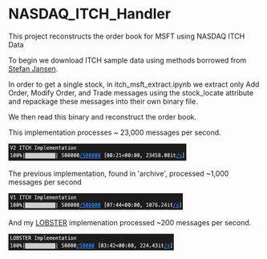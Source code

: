 # NASDAQ_ITCH_Handler
This project reconstructs the order book for MSFT using NASDAQ ITCH Data

To begin we download ITCH sample data using methods borrowed from [Stefan Jansen]([https://github.com/PacktPublishing/Hands-On-Machine-Learning-for-Algorithmic-Trading/blob/master/Chapter02/01_NASDAQ_TotalView-ITCH_Order_Book/01_build_itch_order_book.ipynb](https://github.com/stefan-jansen/machine-learning-for-trading/blob/main/02_market_and_fundamental_data/01_NASDAQ_TotalView-ITCH_Order_Book/01_parse_itch_order_flow_messages.ipynb)).

In order to get a single stock, in itch_msft_extract.ipynb we extract only Add Order, Modify Order, and Trade messages using the stock_locate attribute and repackage these messages into their own binary file.

We then read this binary and reconstruct the order book. 

This implementation processes ~ 23,000 messages per second.

![comparsion_1](https://github.com/samdelaney42/NASDAQ_ITCH_Handler/blob/main/data/images/v2_itch.png)

The previous implementation, found in 'archive', processed ~1,000 messages per second

![comparsion_2](https://github.com/samdelaney42/NASDAQ_ITCH_Handler/blob/main/data/images/v1_itch.png)

And my [LOBSTER](https://github.com/samdelaney42/L2_Order_Book_Handler) implemenation processed ~200 messages per second.

![comparsion_3](https://github.com/samdelaney42/NASDAQ_ITCH_Handler/blob/main/data/images/lob.png)
